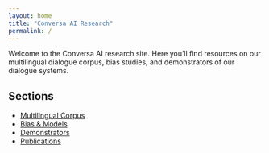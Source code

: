 ```yaml
---
layout: home
title: "Conversa AI Research"
permalink: /
---
```


Welcome to the Conversa AI research site. Here you’ll find resources on our multilingual dialogue corpus, bias studies, and demonstrators of our dialogue systems.

## Sections
- [Multilingual Corpus](corpus.md)
- [Bias & Models](bias.md)
- [Demonstrators](demos.md)
- [Publications](publications.md)